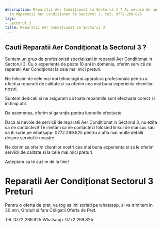 ```yaml
---
description: Reparatii Aer Condiționat la Sectorul 3 ? Ai nevoie de un profesionist
  in Reparatii Aer Condiționat la Sectorul 3. tel. 0772.269.825
tags:
- Sectorul 3
title: Reparatii Aer Condiționat In Sectorul 3
---
```



## Cauti Reparatii Aer Condiționat la Sectorul 3 ?

Suntem un grup de profesionisti specializati in reparatii Aer Condiționat in Sectorul 3. 
Cu o experienta de peste 10 ani in domeniu, oferim servicii de reparatii Aer Condiționat la cele mai mici preturi.

Ne folosim de cele mai noi tehnologii si aparatura profesionala pentru a efectua reparatii de calitate si sa oferim cea mai buna experienta clientilor nostri. 

Suntem dedicati si ne asiguram ca toate reparatiile sunt efectuate corect si in timp util. 

De asemenea, oferim si garanție pentru lucrarile efectuate. 

Daca ai nevoie de servicii de reparatii Aer Condiționat in Sectorul 3, nu ezita sa ne contactezi! Te invitam sa ne contactezi folosind linkul de mai sus sau sa iti scrie pe whatsapp: 0772.269.825 pentru a afla mai multe detalii despre serviciile noastre. 

Ne dorim sa oferim clientilor nostri cea mai buna experienta si sa le oferim servicii de calitate si la cele mai mici preturi. 

Asteptam sa te auzim de la tine!

# Reparatii Aer Condiționat Sectorul 3 Preturi
Pentru o oferta de pret, va rog sa imi scrieti pe whatsapp, si va trimitem in 30 min, Gratuit si fara Obligatii Oferta de Pret.

Tel. 0772.269.825
Whatsapp. 0772.269.825